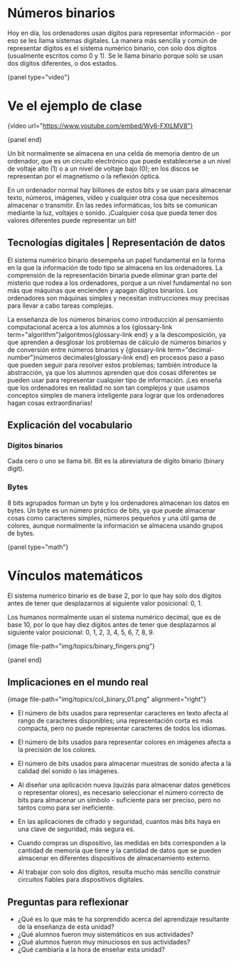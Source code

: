 # Números binarios

Hoy en día, los ordenadores usan dígitos para representar información - por eso se les llama sistemas digitales. La manera más sencilla y común de representar dígitos es el sistema numérico binario, con solo dos dígitos (usualmente escritos como 0 y 1). Se le llama binario porque solo se usan dos dígitos diferentes, o dos estados.

{panel type="video"}

# Ve el ejemplo de clase

{video url="https://www.youtube.com/embed/Wy6-FXtLMV8"}

{panel end}

Un bit normalmente se almacena en una celda de memoria dentro de un ordenador, que es un circuito electrónico que puede establecerse a un nivel de voltaje alto (1) o a un nivel de voltaje bajo (0); en los discos se representan por el magnetismo o la reflexión óptica.

En un ordenador normal hay billones de estos bits y se usan para almacenar texto, números, imágenes, vídeo y cualquier otra cosa que necesitemos almacenar o transmitir. En las redes informáticas, los bits se comunican mediante la luz, voltajes o sonido. ¡Cualquier cosa que pueda tener dos valores diferentes puede representar un bit!

## Tecnologías digitales | Representación de datos

El sistema numérico binario desempeña un papel fundamental en la forma en la que la información de todo tipo se almacena en los ordenadores. La comprensión de la representación binaria puede eliminar gran parte del misterio que rodea a los ordenadores, porque a un nivel fundamental no son más que máquinas que encienden y apagan dígitos binarios. Los ordenadores son máquinas simples y necesitan instrucciones muy precisas para llevar a cabo tareas complejas.

La enseñanza de los números binarios como introducción al pensamiento computacional acerca a los alumnos a los {glossary-link term="algorithm"}algoritmos{glossary-link end} y a la descomposición, ya que aprenden a desglosar los problemas de cálculo de números binarios y de conversión entre números binarios y {glossary-link term="decimal-number"}números decimales{glossary-link end} en procesos paso a paso que pueden seguir para resolver estos problemas; también introduce la abstracción, ya que los alumnos aprenden que dos cosas diferentes se pueden usar para representar cualquier tipo de información. ¡Les enseña que los ordenadores en realidad no son tan complejos y que usamos conceptos simples de manera inteligente para lograr que los ordenadores hagan cosas extraordinarias!

## Explicación del vocabulario

### Dígitos binarios

Cada cero o uno se llama bit. Bit es la abreviatura de dígito binario (binary digit).

### Bytes

8 bits agrupados forman un byte y los ordenadores almacenan los datos en bytes. Un byte es un número práctico de bits, ya que puede almacenar cosas como caracteres simples, números pequeños y una útil gama de colores, aunque normalmente la información se almacena usando grupos de bytes.

{panel type="math"}

# Vínculos matemáticos

El sistema numérico binario es de base 2, por lo que hay solo dos dígitos antes de tener que desplazarnos al siguiente valor posicional: 0, 1.

Los humanos normalmente usan el sistema numérico decimal, que es de base 10, por lo que hay diez dígitos antes de tener que desplazarnos al siguiente valor posicional: 0, 1, 2, 3, 4, 5, 6, 7, 8, 9.

{image file-path="img/topics/binary_fingers.png"}

{panel end}

## Implicaciones en el mundo real

{image file-path="img/topics/col_binary_01.png" alignment="right"}

- El número de bits usados para representar caracteres en texto afecta al rango de caracteres disponibles; una representación corta es más compacta, pero no puede representar caracteres de todos los idiomas.

- El número de bits usados para representar colores en imágenes afecta a la precisión de los colores.

- El número de bits usados para almacenar muestras de sonido afecta a la calidad del sonido o las imágenes.

- Al diseñar una aplicación nueva (quizás para almacenar datos genéticos o representar olores), es necesario seleccionar el número correcto de bits para almacenar un símbolo - suficiente para ser preciso, pero no tantos como para ser ineficiente.

- En las aplicaciones de cifrado y seguridad, cuantos más bits haya en una clave de seguridad, más segura es.

- Cuando compras un dispositivo, las medidas en bits corresponden a la cantidad de memoria que tiene y la cantidad de datos que se pueden almacenar en diferentes dispositivos de almacenamiento externo.

- Al trabajar con solo dos dígitos, resulta mucho más sencillo construir circuitos fiables para dispositivos digitales.

## Preguntas para reflexionar

- ¿Qué es lo que más te ha sorprendido acerca del aprendizaje resultante de la enseñanza de esta unidad?
- ¿Qué alumnos fueron muy sistemáticos en sus actividades?
- ¿Qué alumnos fueron muy minuciosos en sus actividades?
- ¿Qué cambiaría a la hora de enseñar esta unidad?
